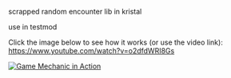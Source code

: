 scrapped random encounter lib in kristal

use in testmod

Click the image below to see how it works (or use the video link): https://www.youtube.com/watch?v=o2dfdWRI8Gs

[![Game Mechanic in Action](https://i.ytimg.com/vi/o2dfdWRI8Gs/hqdefault.jpg)](https://www.youtube.com/watch?v=o2dfdWRI8Gs)
